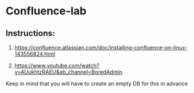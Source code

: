 # Confluence-lab

## Instructions: 

1. https://confluence.atlassian.com/doc/installing-confluence-on-linux-143556824.html

2. https://www.youtube.com/watch?v=AUukhtzRAEU&ab_channel=BoredAdmin

Keep in mind that you will have to create an empty DB for this in advance 
